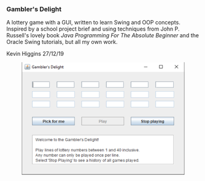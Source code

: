 ### Gambler's Delight
A lottery game with a GUI, written to learn Swing and OOP concepts. Inspired by a school project brief and using techniques from John P. Russell's lovely book *Java Programming For The Absolute Beginner* and the Oracle Swing tutorials, but all my own work.

Kevin Higgins
27/12/19

<figure>
  <img src="ScreenshotCropped.png" alt="A screen capture of the game window, with three rows of six fields for entering numbers, and buttons to play and quit"/>
  </figure
